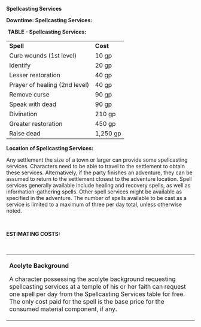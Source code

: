 **Spellcasting Services**

**Downtime: Spellcasting Services:**

 **TABLE - Spellcasting Services:**

|                               |          |
|-------------------------------|----------|
| **Spell**                     | **Cost** |
| Cure wounds (1st level)       | 10 gp    |
| Identify                      | 20 gp    |
| Lesser restoration            | 40 gp    |
| Prayer of healing (2nd level) | 40 gp    |
| Remove curse                  | 90 gp    |
| Speak with dead               | 90 gp    |
| Divination                    | 210 gp   |
| Greater restoration           | 450 gp   |
| Raise dead                    | 1,250 gp |

**Location of Spellcasting Services:**

Any settlement the size of a town or larger can provide some spellcasting services. Characters need to be able to travel to the settlement to obtain these services. Alternatively, if the party finishes an adventure, they can be assumed to return to the settlement closest to the adventure location. Spell services generally available include healing and recovery spells, as well as information-gathering spells. Other spell services might be available as specified in the adventure. The number of spells available to be cast as a service is limited to a maximum of three per day total, unless otherwise noted.

 

**ESTIMATING COSTS:**

 

<table><tbody><tr class="odd"><td><p><strong>Acolyte Background</strong></p><p>A character possessing the acolyte background requesting spellcasting services at a temple of his or her faith can request one spell per day from the Spellcasting Services table for free. The only cost paid for the spell is the base price for the consumed material component, if any.</p></td></tr></tbody></table>